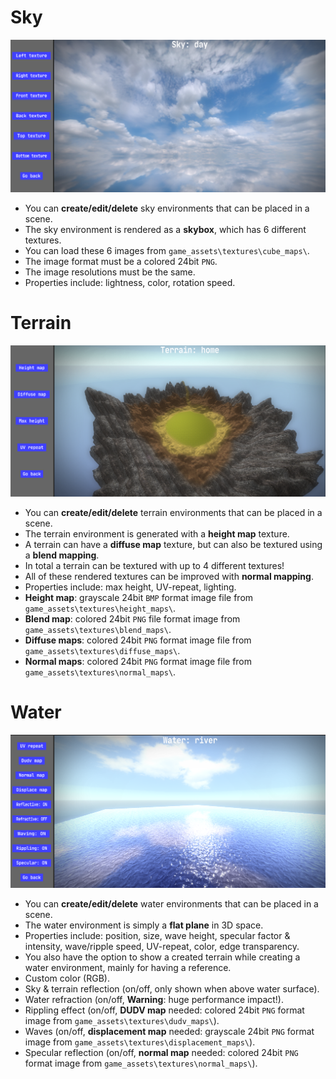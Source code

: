 # Sky
![sky](FabiEngine3D/engine_assets/readme/sky_editor.png)
- You can **create/edit/delete** sky environments that can be placed in a scene.
- The sky environment is rendered as a **skybox**, which has 6 different textures.
- You can load these 6 images from `game_assets\textures\cube_maps\`.
- The image format must be a colored 24bit `PNG`.
- The image resolutions must be the same.
- Properties include: lightness, color, rotation speed.

# Terrain
![terrain](FabiEngine3D/engine_assets/readme/terrain_editor.png)
- You can **create/edit/delete** terrain environments that can be placed in a scene.
- The terrain environment is generated with a **height map** texture.
- A terrain can have a **diffuse map** texture, but can also be textured using a **blend mapping**.
- In total a terrain can be textured with up to 4 different textures!
- All of these rendered textures can be improved with **normal mapping**.
- Properties include: max height, UV-repeat, lighting.
- **Height map**: grayscale 24bit `BMP` format image file from `game_assets\textures\height_maps\`.
- **Blend map**: colored 24bit `PNG` file format image from `game_assets\textures\blend_maps\`.
- **Diffuse maps**: colored 24bit `PNG` format image file from `game_assets\textures\diffuse_maps\`.
- **Normal maps**: colored 24bit `PNG` format image file from `game_assets\textures\normal_maps\`.

# Water
![water](FabiEngine3D/engine_assets/readme/water_editor.png)
- You can **create/edit/delete** water environments that can be placed in a scene.
- The water environment is simply a **flat plane** in 3D space.
- Properties include: position, size, wave height, specular factor & intensity, wave/ripple speed, UV-repeat, color, edge transparency.
- You also have the option to show a created terrain while creating a water environment, mainly for having a reference.
- Custom color (RGB).
- Sky & terrain reflection (on/off, only shown when above water surface).
- Water refraction (on/off, **Warning**: huge performance impact!).
- Rippling effect (on/off, **DUDV map** needed: colored 24bit `PNG` format image from `game_assets\textures\dudv_maps\`).
- Waves (on/off, **displacement map** needed: grayscale 24bit `PNG` format image from `game_assets\textures\displacement_maps\`).
- Specular reflection (on/off, **normal map** needed: colored 24bit `PNG` format image from `game_assets\textures\normal_maps\`).